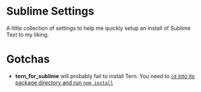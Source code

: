 # Sublime Settings

A little collection of settings to help me quickly setup an install of Sublime Text to my liking.

# Gotchas

- **tern_for_sublime** will probably fail to install Tern. You need to [`cd` into its package directory and run `npm install`](https://github.com/ternjs/tern_for_sublime#installation)
